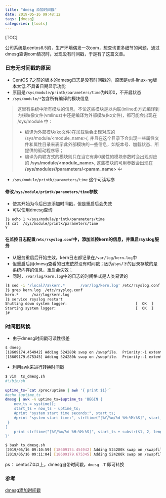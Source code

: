 ```yaml
---
title: "dmesg 添加时间戳"
date: 2019-05-16 09:48:12
tags: [dmesg]
categories: [tools]
---
```


[TOC]

公司系统是centos6.5的，生产环境偶发一次oom，想查询更多细节的问题，通过dmesg查询oom情况时，发现没有时间戳，于是有了这篇文章。

### 日志无时间戳的原因

- CentOS 7之前的版本的dmesg日志是没有时间戳的，原因是util-linux-ng版本太低,不具备日期显示功能
- 原因是`/sys/module/printk/parameters/time`为N即0，不开启状态
- `/sys/module/*`包含所有编译的模块信息

> 这里有系统中所有模块的信息，不论这些模块是以内联(inlined)方式编译到内核映像文件(vmlinuz)中还是编译为外部模块(ko文件)，都可能会出现在 /sys/module 中：
>
> - 编译为外部模块(ko文件)在加载后会出现对应的 /sys/module/<module_name>/, 并且在这个目录下会出现一些属性文件和属性目录来表示此外部模块的一些信息，如版本号、加载状态、所提供的驱动程序等；
> - 编译为内联方式的模块则只在当它有非0属性的模块参数时会出现对应的
>   **/sys/module/<module_name>**, 这些模块的可用参数会出现在
>   **/sys/modules/<modname>/parameters/<param_name>** 中

-  `/sys/module/printk/parameters/time` 这个可读写参

#### 修改`/sys/module/printk/parameters/time`参数

- 使其开始为今后日志添加时间戳，但是重启后会失效
- 可以使用dmesg查询

```
]$ echo 1 >/sys/module/printk/parameters/time
]$ cat  /sys/module/printk/parameters/time
Y
```

#### 在监控日志配置`/etc/rsyslog.conf`中，添加监控kern的信息，并重启rsyslog服务

- 从服务重启后开始生效，kern日志都记录在`/var/log/kern.log`中
- 但重启后用dmesg查看的日志依然没有时间戳；因为/sys/下的目录存放的是系统内存的信息，重启会失效；
- 同时，`/var/log/kern.log`中的日志的时间格式是人类易读的

```bash
]$ sed -i '/local7/a\kern.*       /var/log/kern.log' /etc/rsyslog.conf
]$ grep kern.log  /etc/rsyslog.conf  
kern.*      /var/log/kern.log
]$ service rsyslog restart
Shutting down system logger:                               [  OK  ]
Starting system logger:                                    [  OK  ]
]#
```

### 时间戳转换

- 由于dmesg时间戳可读性很差

```bash
$ dmesg
[18609174.454942] Adding 524280k swap on /swapfile.  Priority:-1 extents:4 across:663544k 
[18609179.675345] Adding 524280k swap on /swapfile.  Priority:-1 extents:4 across:663544k
```

- 利用awk来进行转换时间戳

```bash
$ vim  ts_dmesg.sh
#!/bin/sh
 
uptime_ts=`cat /proc/uptime | awk '{ print $1}'`
#echo $uptime_ts
dmesg | awk -v uptime_ts=$uptime_ts 'BEGIN {
    now_ts = systime();
    start_ts = now_ts - uptime_ts;
    #print "system start time seconds:", start_ts;
    #print "system start time:", strftime("[%Y/%m/%d %H:%M:%S]", start_ts);
 }
{
    print strftime("[%Y/%m/%d %H:%M:%S]", start_ts + substr($1, 2, length($1) - 2)), $0
}'

$ bash ts_dmesg.sh
[2019/05/16 09:10:59] [18609174.454942] Adding 524280k swap on /swapfile.  Priority:-1 extents:4 across:663544k 
[2019/05/16 09:11:04] [18609179.675345] Adding 524280k swap on /swapfile.  Priority:-1 extents:4 across:663544k 

```

ps： centos7.0以上，dmesg自带时间戳，`dmesg -T` 即可转换

### 参考

  [dmesg添加时间戳](https://www.jianshu.com/p/1780360cfd2b)